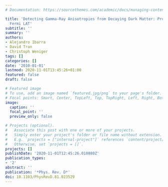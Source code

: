 ```yaml
---
# Documentation: https://sourcethemes.com/academic/docs/managing-content/

title: 'Detecting Gamma-Ray Anisotropies from Decaying Dark Matter: Prospects for
  Fermi LAT'
subtitle: ''
summary: ''
authors:
- Alejandro Ibarra
- David Tran
- Christoph Weniger
tags: []
categories: []
date: '2010-01-01'
lastmod: 2020-11-01T13:45:26+01:00
featured: false
draft: false

# Featured image
# To use, add an image named `featured.jpg/png` to your page's folder.
# Focal points: Smart, Center, TopLeft, Top, TopRight, Left, Right, BottomLeft, Bottom, BottomRight.
image:
  caption: ''
  focal_point: ''
  preview_only: false

# Projects (optional).
#   Associate this post with one or more of your projects.
#   Simply enter your project's folder or file name without extension.
#   E.g. `projects = ["internal-project"]` references `content/project/deep-learning/index.md`.
#   Otherwise, set `projects = []`.
projects: []
publishDate: '2020-11-01T12:45:26.010880Z'
publication_types:
- '2'
abstract: ''
publication: '*Phys. Rev. D*'
doi: 10.1103/PhysRevD.81.023529
---
```

